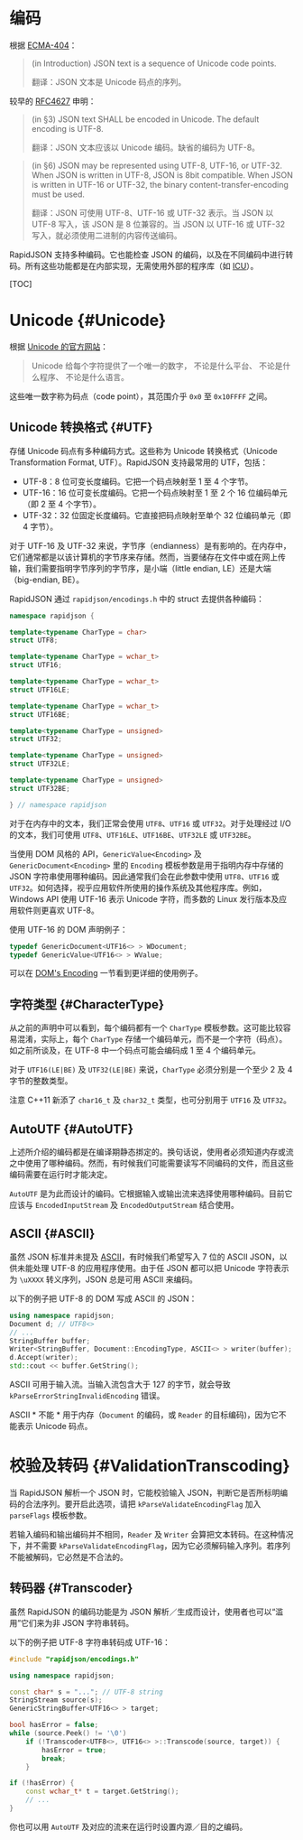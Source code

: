 # 编码

根据 [ECMA-404](http://www.ecma-international.org/publications/files/ECMA-ST/ECMA-404.pdf)：

> (in Introduction) JSON text is a sequence of Unicode code points.
> 
> 翻译：JSON 文本是 Unicode 码点的序列。

较早的 [RFC4627](http://www.ietf.org/rfc/rfc4627.txt) 申明：

> (in §3) JSON text SHALL be encoded in Unicode.  The default encoding is UTF-8.
> 
> 翻译：JSON 文本应该以 Unicode 编码。缺省的编码为 UTF-8。

> (in §6) JSON may be represented using UTF-8, UTF-16, or UTF-32. When JSON is written in UTF-8, JSON is 8bit compatible.  When JSON is written in UTF-16 or UTF-32, the binary content-transfer-encoding must be used.
> 
> 翻译：JSON 可使用 UTF-8、UTF-16 或 UTF-32 表示。当 JSON 以 UTF-8 写入，该 JSON 是 8 位兼容的。当 JSON 以 UTF-16 或 UTF-32 写入，就必须使用二进制的内容传送编码。

RapidJSON 支持多种编码。它也能检查 JSON 的编码，以及在不同编码中进行转码。所有这些功能都是在内部实现，无需使用外部的程序库（如 [ICU](http://site.icu-project.org/)）。

[TOC]

# Unicode {#Unicode}
根据 [Unicode 的官方网站](http://www.unicode.org/standard/translations/t-chinese.html)：
>Unicode 给每个字符提供了一个唯一的数字，
不论是什么平台、
不论是什么程序、
不论是什么语言。

这些唯一数字称为码点（code point），其范围介乎 `0x0` 至 `0x10FFFF` 之间。

## Unicode 转换格式 {#UTF}

存储 Unicode 码点有多种编码方式。这些称为 Unicode 转换格式（Unicode Transformation Format, UTF）。RapidJSON 支持最常用的 UTF，包括：

* UTF-8：8 位可变长度编码。它把一个码点映射至 1 至 4 个字节。
* UTF-16：16 位可变长度编码。它把一个码点映射至 1 至 2 个 16 位编码单元（即 2 至 4 个字节）。
* UTF-32：32 位固定长度编码。它直接把码点映射至单个 32 位编码单元（即 4 字节）。

对于 UTF-16 及 UTF-32 来说，字节序（endianness）是有影响的。在内存中，它们通常都是以该计算机的字节序来存储。然而，当要储存在文件中或在网上传输，我们需要指明字节序列的字节序，是小端（little endian, LE）还是大端（big-endian, BE）。 

RapidJSON 通过 `rapidjson/encodings.h` 中的 struct 去提供各种编码：

~~~~~~~~~~cpp
namespace rapidjson {

template<typename CharType = char>
struct UTF8;

template<typename CharType = wchar_t>
struct UTF16;

template<typename CharType = wchar_t>
struct UTF16LE;

template<typename CharType = wchar_t>
struct UTF16BE;

template<typename CharType = unsigned>
struct UTF32;

template<typename CharType = unsigned>
struct UTF32LE;

template<typename CharType = unsigned>
struct UTF32BE;

} // namespace rapidjson
~~~~~~~~~~

对于在内存中的文本，我们正常会使用 `UTF8`、`UTF16` 或 `UTF32`。对于处理经过 I/O 的文本，我们可使用 `UTF8`、`UTF16LE`、`UTF16BE`、`UTF32LE` 或 `UTF32BE`。

当使用 DOM 风格的 API，`GenericValue<Encoding>` 及 `GenericDocument<Encoding>` 里的 `Encoding` 模板参数是用于指明内存中存储的 JSON 字符串使用哪种编码。因此通常我们会在此参数中使用 `UTF8`、`UTF16` 或 `UTF32`。如何选择，视乎应用软件所使用的操作系统及其他程序库。例如，Windows API 使用 UTF-16 表示 Unicode 字符，而多数的 Linux 发行版本及应用软件则更喜欢 UTF-8。

使用 UTF-16 的 DOM 声明例子：

~~~~~~~~~~cpp
typedef GenericDocument<UTF16<> > WDocument;
typedef GenericValue<UTF16<> > WValue;
~~~~~~~~~~

可以在 [DOM's Encoding](./stream.zh-cn.md) 一节看到更详细的使用例子。

## 字符类型 {#CharacterType}

从之前的声明中可以看到，每个编码都有一个 `CharType` 模板参数。这可能比较容易混淆，实际上，每个 `CharType` 存储一个编码单元，而不是一个字符（码点）。如之前所谈及，在 UTF-8 中一个码点可能会编码成 1 至 4 个编码单元。

对于 `UTF16(LE|BE)` 及 `UTF32(LE|BE)` 来说，`CharType` 必须分别是一个至少 2 及 4 字节的整数类型。

注意 C++11 新添了 `char16_t` 及 `char32_t` 类型，也可分别用于 `UTF16` 及 `UTF32`。

## AutoUTF {#AutoUTF}

上述所介绍的编码都是在编译期静态挷定的。换句话说，使用者必须知道内存或流之中使用了哪种编码。然而，有时候我们可能需要读写不同编码的文件，而且这些编码需要在运行时才能决定。

`AutoUTF` 是为此而设计的编码。它根据输入或输出流来选择使用哪种编码。目前它应该与 `EncodedInputStream` 及 `EncodedOutputStream` 结合使用。

## ASCII {#ASCII}

虽然 JSON 标准并未提及 [ASCII](http://en.wikipedia.org/wiki/ASCII)，有时候我们希望写入 7 位的 ASCII JSON，以供未能处理 UTF-8 的应用程序使用。由于任 JSON 都可以把 Unicode 字符表示为 `\uXXXX` 转义序列，JSON 总是可用 ASCII 来编码。

以下的例子把 UTF-8 的 DOM 写成 ASCII 的 JSON：

~~~~~~~~~~cpp
using namespace rapidjson;
Document d; // UTF8<>
// ...
StringBuffer buffer;
Writer<StringBuffer, Document::EncodingType, ASCII<> > writer(buffer);
d.Accept(writer);
std::cout << buffer.GetString();
~~~~~~~~~~

ASCII 可用于输入流。当输入流包含大于 127 的字节，就会导致 `kParseErrorStringInvalidEncoding` 错误。

ASCII * 不能 * 用于内存（`Document` 的编码，或 `Reader` 的目标编码)，因为它不能表示 Unicode 码点。

# 校验及转码 {#ValidationTranscoding}

当 RapidJSON 解析一个 JSON 时，它能校验输入 JSON，判断它是否所标明编码的合法序列。要开启此选项，请把 `kParseValidateEncodingFlag` 加入 `parseFlags` 模板参数。

若输入编码和输出编码并不相同，`Reader` 及 `Writer` 会算把文本转码。在这种情况下，并不需要 `kParseValidateEncodingFlag`，因为它必须解码输入序列。若序列不能被解码，它必然是不合法的。

## 转码器 {#Transcoder}

虽然 RapidJSON 的编码功能是为 JSON 解析／生成而设计，使用者也可以“滥用”它们来为非 JSON 字符串转码。

以下的例子把 UTF-8 字符串转码成 UTF-16：

~~~~~~~~~~cpp
#include "rapidjson/encodings.h"

using namespace rapidjson;

const char* s = "..."; // UTF-8 string
StringStream source(s);
GenericStringBuffer<UTF16<> > target;

bool hasError = false;
while (source.Peek() != '\0')
    if (!Transcoder<UTF8<>, UTF16<> >::Transcode(source, target)) {
        hasError = true;
        break;
    }

if (!hasError) {
    const wchar_t* t = target.GetString();
    // ...
}
~~~~~~~~~~

你也可以用 `AutoUTF` 及对应的流来在运行时设置内源／目的之编码。
